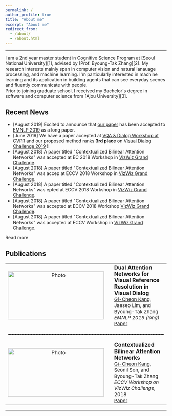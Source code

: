 ```yaml
---
permalink: /
author_profile: true
title: "About me"
excerpt: "About me"
redirect_from: 
  - /about/
  - /about.html
---
```

<hr>
I am a 2nd year master student in Cognitive Science Program at [Seoul National University][1], advised by [Prof. Byoung-Tak Zhang][2]. My research interests mainly span in computer vision and natural lanauage processing, and machine learning. I'm particularly interested in machine learning and its application in building agents that can see everyday scenes and fluently communicate with people. <br>
Prior to joining graduate school, I received my Bachelor's degree in software and computer science from [Ajou University][3]. 
<br>

<a name="/news"></a>
<!-- <span style="color:#ff7272">**NEW!**</span> -->
## Recent News
- [August 2019] Excited to announce that [our paper][7] has been accepted to [EMNLP 2019][8] as a long paper. 
- [June 2019] We have a paper accepted at [VQA & Dialog Workshop at CVPR][5] and our proposed method ranks **3rd place** on [Visual Dialog Challenge 2019][6] !! 
- [August 2018] A paper titled "Contextualized Bilinear Attention Networks" was accepted at EC 2018 Workshop in [VizWiz Grand Challenge][4].
- [August 2018] A paper titled "Contextualized Bilinear Attention Networks" was accep at ECCV 2018 Workshop in [VizWiz Grand Challenge][4].
- [August 2018] A paper titled "Contextualized Bilinear Attention Networks" was epted at ECCV 2018 Workshop in [VizWiz Grand Challenge][4].
- [August 2018] A paper titled "Contextualized Bilinear Attention Networks" was accepted at ECCV 2018 Workshop  [VizWiz Grand Challenge][4].
- [August 2018] A paper titled "Contextualized Bilinear Attention Networks" was accepted at ECCV Workshop in [VizWiz Grand Challenge][4].

<div id="read-more-button">
    <a nohref>Read more</a>
</div>

## Publications
<table align="center" style="border-collapse: collapse; border: none;" >
    <!-- Dual Attention Networks -->
    <tr style="border: none;">
        <td align="center" style="border: none;"><img src="https://github.com/gicheonkang/gicheonkang.github.io/blob/master/images/DAN-19.png?raw=true" alt="Photo" width="300" height="150" /></td>
        <td style="border: none;"></td>
        <td align="left" style="border: none;"><b><span style="font-size: 17px;">Dual Attention Networks for Visual Reference Resolution in Visual Dialog</span></b><br>
          <span style="font-size:15px;"><u>Gi-Cheon Kang</u>, Jaeseo Lim, and Byoung-Tak Zhang</span><br>
          <span style="font-size:15px;"><i>EMNLP 2019 (long) </i></span><br>
          <span style="font-size:15px;"><a class="btn btn--info" href="https://arxiv.org/abs/1902.09368"> Paper </a></span></td>
    </tr>
    <!-- CBAN -->
    <tr style="border: none;">
        <td style="border: none;" colspan="3"><hr style="border: dashed 1px #8c8b8b;"></td>
    </tr>
    <!-- Contextualized Bilinear Attention Networks -->
    <tr style="border: none;">
        <td align="center" style="border: none;"><img src="https://github.com/gicheonkang/gicheonkang.github.io/blob/master/images/CBAN-18.png?raw=true" alt="Photo" width="300" height="150" /></td>
        <td style="border: none;"></td>
        <td align="left" style="border: none;"><b><span style="font-size: 17px;">Contextualized Bilinear Attention Networks</span></b><br>
          <span style="font-size:15px;"><u>Gi-Cheon Kang</u>, Seonil Son, and Byoung-Tak Zhang </span><br>
          <span style="font-size:15px;"><i>ECCV Workshop on VizWiz Challenge</i>, 2018</span><br>
          <span style="font-size:15px;"><a class="btn btn--info" href="https://bi.snu.ac.kr/Publications/Conferences/International/ECCV2018_Workshop_VizWiz_GCKang.pdf"> Paper </a></span>
          <!--<font size="3"><a class="btn" href="https://github.com/gicheonkang/gicheonkang.github.io/blob/master/files/ECCV2018-poster-gckang.pdf"> Poster </a> </font>--></td> 
    </tr>
</table>

<style>
  @media screen and (max-width: 750px) {
  table thead {
    border: none;
    clip: rect(0 0 0 0);
    height: 1px;
    margin: -1px;
    overflow: hidden;
    padding: 0;
    position: absolute;
    width: 1px;
  }
  
  table tr {
    border-bottom: 3px solid #ddd;
    display: block;
  }
  
  table td {
    border-bottom: 1px solid #ddd;
    display: block;
    text-align: left;
  }
  
  table td::before {
    content: attr(data-label);
    float: left;
  }
}
</style>

<script src="/assets/js/vendor/jquery/jquery-1.12.4.min.js"></script>
<script type="text/javascript">
    $('ul:gt(0) li:gt(4)').hide();
    $('#read-more-button > a').click(function() {
        $('ul:gt(0) li:gt(12)').show();
        $('#read-more-button').hide();
    });
</script>

---
[1]: http://en.snu.ac.kr
[2]: https://bi.snu.ac.kr/~btzhang/
[3]: http://www.ajou.ac.kr/en/
[4]: http://vizwiz.org/workshop/
[5]: https://visualqa.org/workshop.html
[6]: https://visualdialog.org/challenge/2019
[7]: https://arxiv.org/abs/1902.09368
[8]: https://www.emnlp-ijcnlp2019.org/



